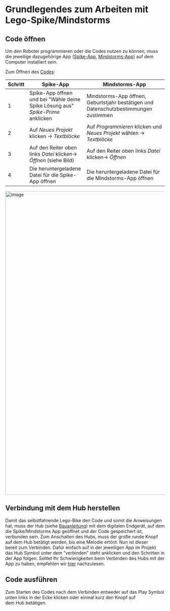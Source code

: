 # Grundlegendes zum Arbeiten mit Lego-Spike/Mindstorms

## Code öffnen 

Um den Roboter programmieren oder die Codes nutzen zu können, muss die jeweilige dazugehörige App ([Spike-App](https://education.lego.com/de-de/downloads/spike-app/software/), [Mindstorms-App](https://education.lego.com/de-de/downloads/mindstorms-ev3/software/)) auf dem Computer installiert sein. 

Zum Öffnen des [Codes](05-Code_Balancierung.md):

|Schritt|Spike-App|Mindstorms-App|
|-------|---------|--------------|
|1| Spike-App öffnen und bei "Wähle deine Spike Lösung aus" *Spike-Prime* anklicken| Mindstorms-App öffnen, Geburtstjahr bestätigen und Datenschutzbestimmungen zustimmen|
|2| Auf *Neues Projekt* klicken -> *Textblöcke*| Auf *Programmieren* klicken und *Neues Projekt* wählen -> *Textblöcke*|
|3| Auf den Reiter oben links *Datei* klicken-> *Öffnen* (siehe Bild)| Auf den Reiter oben links *Datei* klicken-> *Öffnen*|
|4| Die heruntergeladene Datei für die Spike-App öffnen| Die heruntergeladene Datei für die Mindstorms-App öffnen|

<img width="955" alt="image" src="https://github.com/ITMimi/Selfbalancing-Lego-Spike-bike/assets/153181616/0018bfcb-a29b-405d-bae8-ffd0428fe015">

## Verbindung mit dem Hub herstellen

Damit das selbstfahrende Lego-Bike den Code und somit die Anweisungen hat, muss der Hub (siehe [Bauanleitung](02-Bauanleitung.md)) mit dem digitalen Endgerät, auf dem die Spike/Mindstorms App geöffnet und der Code gespeichert ist, verbunden sein. Zum Anschalten des Hubs, muss der große runde Knopf auf dem Hub betätigt werden, bis eine Melodie ertönt. Nun ist dieser bereit zum Verbinden. Dafür einfach auf in der jeweiligen App im Projekt das Hub Symbol unter dem "verbinden" steht anklicken und den Schritten in der App folgen. Solltet Ihr Schwierigkeiten beim Verbinden des Hubs mit der App zu haben, empfehlen wir [hier](08-Entwicklung_Probleme_Troubleshooting) nachzulesen.

## Code ausführen

Zum Starten des Codes nach dem Verbinden entweder auf das Play Symbol unten links in der Ecke klicken oder einmal kurz den Knopf auf dem Hub betätigen.
